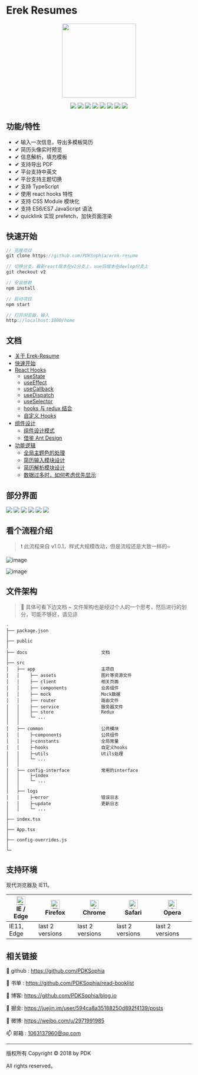 # Erek Resumes

<div align='center'>
<img src='https://github.com/PDKSophia/YunResume/raw/master/image/logs.png' height=200 />

![](https://img.shields.io/badge/erek--resume-1.0.2-red.svg)
![](https://img.shields.io/badge/react-16.12.0-blue.svg)
![](https://img.shields.io/badge/react_redux-7.1.3-orange.svg)
![](https://img.shields.io/badge/typescript-3.7.2-blue.svg)
![](https://img.shields.io/badge/seamless_immutable-7.1.4-yellow.svg)
![](https://img.shields.io/badge/react_app_rewired-2.1.5-green.svg)
![](https://img.shields.io/badge/quicklink-2.1.5-green.svg)
![](https://img.shields.io/badge/license-MIT-orange.svg)

</div>

## 功能/特性

- ✔ 输入一次信息，导出多模板简历
- ✔ 简历头像实时预览
- ✔ 信息解析，填充模板
- ✔ 支持导出 PDF
- ✔ 平台支持中英文
- ✔ 平台支持主题切换
- ✔ 支持 TypeScript
- ✔ 使用 react hooks 特性
- ✔ 支持 CSS Module 模块化
- ✔ 支持 ES6/ES7 JavaScript 语法
- ✔ quicklink 实现 prefetch，加快页面渲染

## 快速开始

```js
// 克隆项目
git clone https://github.com/PDKSophia/erek-resume

// 切换分支，最新react版本在v2分支上，vue旧版本在devlop分支上
git checkout v2

// 安装依赖
npm install

// 启动项目
npm start

// 打开浏览器，输入
http://localhost:3000/home
```

## 文档

- [关于 Erek-Resume](./docs/README.md)
- [快速开始](./docs/QuickStart.md)
- [React Hooks](./docs/ReactHooks.md)
  - [useState](./docs/ReactHooks.md)
  - [useEffect](./docs/ReactHooks.md)
  - [useCallback](./docs/ReactHooks.md)
  - [useDispatch](./docs/ReactHooks.md)
  - [useSelector](./docs/ReactHooks.md)
  - [hooks 与 redux 结合](./docs/ReactHooks.md)
  - [自定义 Hooks](./docs/ReactHooks.md)
- [组件设计](./docs/Component.md)
  - [组件设计模式](./docs/Component.md)
  - [借鉴 Ant Design](./docs/Component.md)
- [功能逻辑](./docs/Action/README.md)
  - [全局主题色的处理](./docs/Action/README.md)
  - [简历输入模块设计](./docs/Action/README.md)
  - [简历解析模块设计](./docs/Action/README.md)
  - [数据过多时，如何考虑优先显示](./docs/Action/README.md)

## 部分界面

<img src='https://github.com/PDKSophia/YunResume/raw/master/image/lo1.png'>

<img src='https://github.com/PDKSophia/YunResume/raw/master/image/lo2.png'>

<img src='https://github.com/PDKSophia/YunResume/raw/master/image/lo5.png'>

<img src='https://github.com/PDKSophia/YunResume/raw/master/image/lo3.png'>

<img src='https://github.com/PDKSophia/YunResume/raw/master/image/lo4.png'>

<img src='https://github.com/PDKSophia/YunResume/raw/master/image/lo6.png'>

## 看个流程介绍

> ❗ 此流程来自 v1.0.1，样式大规模改动，但是流程还是大致一样的~

![image](https://github.com/PDKSophia/resumes/raw/develop/image/x.gif)

![image](https://github.com/PDKSophia/resumes/raw/develop/image/y.gif)

## 文件架构

> 🎯 具体可看下边文档 ~ 文件架构也是经过个人的一个思考，然后进行的划分，可能不够好，请见谅

```
·
├── package.json
│
├── public
│
├── docs                            文档
│
├── src
│   ├── app                         主项目
│   │    ├── assets                 图片等资源文件
│   │    ├── client                 相关页面
│   │    ├── components             业务组件
│   │    ├── mock                   Mock数据
│   │    ├── router                 路由文件
│   │    ├── service                服务器文件
│   │    ├── store                  Redux
│   │    └─ ...
│   │
│   ├── common                      公共模块
│   │    ├─components               公共组件
│   │    ├─constants                全局常量
│   │    ├─hooks                    自定义hooks
│   │    ├─utils                    Utils处理
│   │    └─ ...
│   │
│   ├── config-interface            常用的interface
│   │    ├─index
│   │    └─ ...
│   │
│   ├── logs
│   │    ├─error                    错误日志
│   │    ├─update                   更新日志
│   │    └─ ...
│
├── index.tsx
│
├── App.tsx
│
├── config-overrides.js
│
└─
```

## 支持环境

现代浏览器及 IE11。

| [<img src="https://raw.githubusercontent.com/alrra/browser-logos/master/src/edge/edge_48x48.png" alt="IE / Edge" width="24px" height="24px" />](http://godban.github.io/browsers-support-badges/)</br>IE / Edge | [<img src="https://raw.githubusercontent.com/alrra/browser-logos/master/src/firefox/firefox_48x48.png" alt="Firefox" width="24px" height="24px" />](http://godban.github.io/browsers-support-badges/)</br>Firefox | [<img src="https://raw.githubusercontent.com/alrra/browser-logos/master/src/chrome/chrome_48x48.png" alt="Chrome" width="24px" height="24px" />](http://godban.github.io/browsers-support-badges/)</br>Chrome | [<img src="https://raw.githubusercontent.com/alrra/browser-logos/master/src/safari/safari_48x48.png" alt="Safari" width="24px" height="24px" />](http://godban.github.io/browsers-support-badges/)</br>Safari | [<img src="https://raw.githubusercontent.com/alrra/browser-logos/master/src/opera/opera_48x48.png" alt="Opera" width="24px" height="24px" />](http://godban.github.io/browsers-support-badges/)</br>Opera |
| --------------------------------------------------------------------------------------------------------------------------------------------------------------------------------------------------------------- | ----------------------------------------------------------------------------------------------------------------------------------------------------------------------------------------------------------------- | ------------------------------------------------------------------------------------------------------------------------------------------------------------------------------------------------------------- | ------------------------------------------------------------------------------------------------------------------------------------------------------------------------------------------------------------- | --------------------------------------------------------------------------------------------------------------------------------------------------------------------------------------------------------- |
| IE11, Edge                                                                                                                                                                                                      | last 2 versions                                                                                                                                                                                                   | last 2 versions                                                                                                                                                                                               | last 2 versions                                                                                                                                                                                               | last 2 versions                                                                                                                                                                                           |

## 相关链接

💙 github : https://github.com/PDKSophia

🎨 书单 : https://github.com/PDKSophia/read-booklist

🎯 博客: https://github.com/PDKSophia/blog.io

🥇 掘金: https://juejin.im/user/594ca8a35188250d892f4139/posts

🔔 微博: https://weibo.com/u/2971991985

📫 邮箱 : 1063137960@qq.com

---

版权所有 Copyright © 2018 by PDK

All rights reserved。
